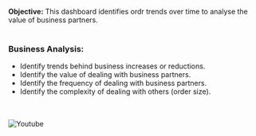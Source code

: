 **Objective:** This dashboard identifies ordr trends over time to analyse the value of business partners.<br><br>

### Business Analysis:
- Identify trends behind business increases or reductions.
- Identify the value of dealing with business partners.
- Identify the frequency of dealing with business partners.
- Identify the complexity of dealing with others (order size).

<br><br>
![Youtube](https://youtube.com/dashboard)

